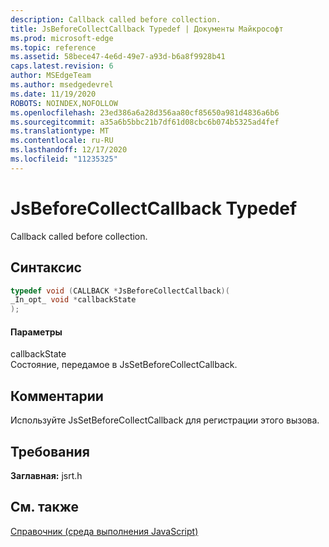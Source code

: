 ```yaml
---
description: Callback called before collection.
title: JsBeforeCollectCallback Typedef | Документы Майкрософт
ms.prod: microsoft-edge
ms.topic: reference
ms.assetid: 58bece47-4e6d-49e7-a93d-b6a8f9928b41
caps.latest.revision: 6
author: MSEdgeTeam
ms.author: msedgedevrel
ms.date: 11/19/2020
ROBOTS: NOINDEX,NOFOLLOW
ms.openlocfilehash: 23ed386a6a28d356aa80cf85650a981d4836a6b6
ms.sourcegitcommit: a35a6b5bbc21b7df61d08cbc6b074b5325ad4fef
ms.translationtype: MT
ms.contentlocale: ru-RU
ms.lasthandoff: 12/17/2020
ms.locfileid: "11235325"
---
```

# JsBeforeCollectCallback Typedef

Callback called before collection.  
  
## Синтаксис  
  
```cpp  
typedef void (CALLBACK *JsBeforeCollectCallback)(  
_In_opt_ void *callbackState  
);  
```  
  
#### Параметры  
 callbackState  
 Состояние, передамое в JsSetBeforeCollectCallback.  
  
## Комментарии  
 Используйте JsSetBeforeCollectCallback для регистрации этого вызова.  
  
## Требования  
 **Заглавная:** jsrt.h  
  
## См. также  
 [Справочник (среда выполнения JavaScript)](../chakra-hosting/reference-javascript-runtime.md)
